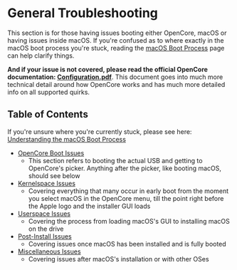 # General Troubleshooting

This section is for those having issues booting either OpenCore, macOS or having issues inside macOS. If you're confused as to where exactly in the macOS boot process you're stuck, reading the [macOS Boot Process](../troubleshooting/boot.md) page can help clarify things.

**And if your issue is not covered, please read the official OpenCore documentation: [Configuration.pdf](https://github.com/acidanthera/OpenCorePkg/blob/master/Docs/Configuration.pdf)**. This document goes into much more technical detail around how OpenCore works and has much more detailed info on all supported quirks.

## Table of Contents

If you're unsure where you're currently stuck, please see here: [Understanding the macOS Boot Process](../troubleshooting/boot.md)

* [OpenCore Boot Issues](./extended/opencore-issues.md)
  * This section refers to booting the actual USB and getting to OpenCore's picker. Anything after the picker, like booting macOS, should see below
* [Kernelspace Issues](./extended/kernel-issues.md)
  * Covering everything that many occur in early boot from the moment you select macOS in the OpenCore menu, till the point right before the Apple logo and the installer GUI loads
* [Userspace Issues](./extended/userspace-issues.md)
  * Covering the process from loading macOS's GUI to installing macOS on the drive
* [Post-Install Issues](./extended/post-issues.md)
  * Covering issues once macOS has been installed and is fully booted
* [Miscellaneous Issues](./extended/misc-issues.md)
  * Covering issues after macOS's installation or with other OSes
